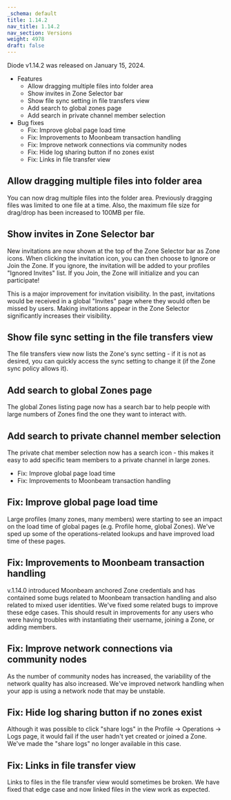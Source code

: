 ```yaml
---
_schema: default
title: 1.14.2
nav_title: 1.14.2
nav_section: Versions
weight: 4978
draft: false
---
```

Diode v1.14.2 was released on January 15, 2024.

* Features
  * Allow dragging multiple files into folder area
  * Show invites in Zone Selector bar
  * Show file sync setting in file transfers view
  * Add search to global zones page
  * Add search in private channel member selection
* Bug fixes
  * Fix: Improve global page load time
  * Fix: Improvements to Moonbeam transaction handling
  * Fix: Improve network connections via community nodes
  * Fix: Hide log sharing button if no zones exist
  * Fix: Links in file transfer view

## Allow dragging multiple files into folder area

You can now drag multiple files into the folder area.  Previously dragging files was limited to one file at a time.  Also, the maximum file size for drag/drop has been increased to 100MB per file.

## Show invites in Zone Selector bar

New invitations are now shown at the top of the Zone Selector bar as Zone icons.  When clicking the invitation icon, you can then choose to Ignore or Join the Zone.  If you ignore, the invitation will be added to your profiles "Ignored Invites" list.  If you Join, the Zone will initialize and you can participate!

This is a major improvement for invitation visibility.  In the past, invitations would be received in a global "Invites" page where they would often be missed by users.  Making invitations appear in the Zone Selector significantly increases their visibility.

## Show file sync setting in the file transfers view

The file transfers view now lists the Zone's sync setting - if it is not as desired, you can quickly access the sync setting to change it (if the Zone sync policy allows it).

## Add search to global Zones page

The global Zones listing page now has a search bar to help people with large numbers of Zones find the one they want to interact with.

## Add search to private channel member selection

The private chat member selection now has a search icon - this makes it easy to add specific team members to a private channel in large zones.

* Fix: Improve global page load time
* Fix: Improvements to Moonbeam transaction handling

## Fix: Improve global page load time

Large profiles (many zones, many members) were starting to see an impact on the load time of global pages (e.g. Profile home, global Zones).  We've sped up some of the operations-related lookups and have improved load time of these pages.

## Fix: Improvements to Moonbeam transaction handling

v.1.14.0 introduced Moonbeam anchored Zone credentials and has contained some bugs related to Moonbeam transaction handling and also related to mixed user identities.  We've fixed some related bugs to improve these edge cases.  This should result in improvements for any users who were having troubles with instantiating their username, joining a Zone, or adding members.

## Fix: Improve network connections via community nodes

As the number of community nodes has increased, the variability of the network quality has also increased.  We've improved network handling when your app is using a network node that may be unstable.

## Fix: Hide log sharing button if no zones exist

Although it was possible to click "share logs" in the Profile -&gt; Operations -&gt; Logs page, it would fail if the user hadn't yet created or joined a Zone.  We've made the "share logs" no longer available in this case.

## Fix: Links in file transfer view

Links to files in the file transfer view would sometimes be broken.  We have fixed that edge case and now linked files in the view work as expected.